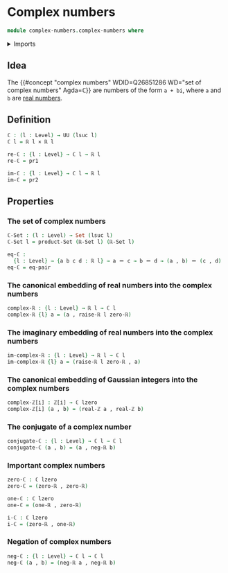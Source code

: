 # Complex numbers

```agda
module complex-numbers.complex-numbers where
```

<details><summary>Imports</summary>

```agda
open import complex-numbers.gaussian-integers

open import foundation.action-on-identifications-functions
open import foundation.cartesian-product-types
open import foundation.dependent-pair-types
open import foundation.equality-cartesian-product-types
open import real-numbers.raising-universe-levels-real-numbers
open import foundation.identity-types
open import foundation.sets
open import foundation.universe-levels

open import real-numbers.dedekind-real-numbers
open import real-numbers.negation-real-numbers
open import real-numbers.rational-real-numbers
```

</details>

## Idea

The
{{#concept "complex numbers" WDID=Q26851286 WD="set of complex numbers" Agda=ℂ}}
are numbers of the form `a + bi`, where `a` and `b` are
[real numbers](real-numbers.dedekind-real-numbers.md).

## Definition

```agda
ℂ : (l : Level) → UU (lsuc l)
ℂ l = ℝ l × ℝ l

re-ℂ : {l : Level} → ℂ l → ℝ l
re-ℂ = pr1

im-ℂ : {l : Level} → ℂ l → ℝ l
im-ℂ = pr2
```

## Properties

### The set of complex numbers

```agda
ℂ-Set : (l : Level) → Set (lsuc l)
ℂ-Set l = product-Set (ℝ-Set l) (ℝ-Set l)

eq-ℂ :
  {l : Level} → {a b c d : ℝ l} → a ＝ c → b ＝ d → (a , b) ＝ (c , d)
eq-ℂ = eq-pair
```

### The canonical embedding of real numbers into the complex numbers

```agda
complex-ℝ : {l : Level} → ℝ l → ℂ l
complex-ℝ {l} a = (a , raise-ℝ l zero-ℝ)
```

### The imaginary embedding of real numbers into the complex numbers

```agda
im-complex-ℝ : {l : Level} → ℝ l → ℂ l
im-complex-ℝ {l} a = (raise-ℝ l zero-ℝ , a)
```

### The canonical embedding of Gaussian integers into the complex numbers

```agda
complex-ℤ[i] : ℤ[i] → ℂ lzero
complex-ℤ[i] (a , b) = (real-ℤ a , real-ℤ b)
```

### The conjugate of a complex number

```agda
conjugate-ℂ : {l : Level} → ℂ l → ℂ l
conjugate-ℂ (a , b) = (a , neg-ℝ b)
```

### Important complex numbers

```agda
zero-ℂ : ℂ lzero
zero-ℂ = (zero-ℝ , zero-ℝ)

one-ℂ : ℂ lzero
one-ℂ = (one-ℝ , zero-ℝ)

i-ℂ : ℂ lzero
i-ℂ = (zero-ℝ , one-ℝ)
```

### Negation of complex numbers

```agda
neg-ℂ : {l : Level} → ℂ l → ℂ l
neg-ℂ (a , b) = (neg-ℝ a , neg-ℝ b)
```
